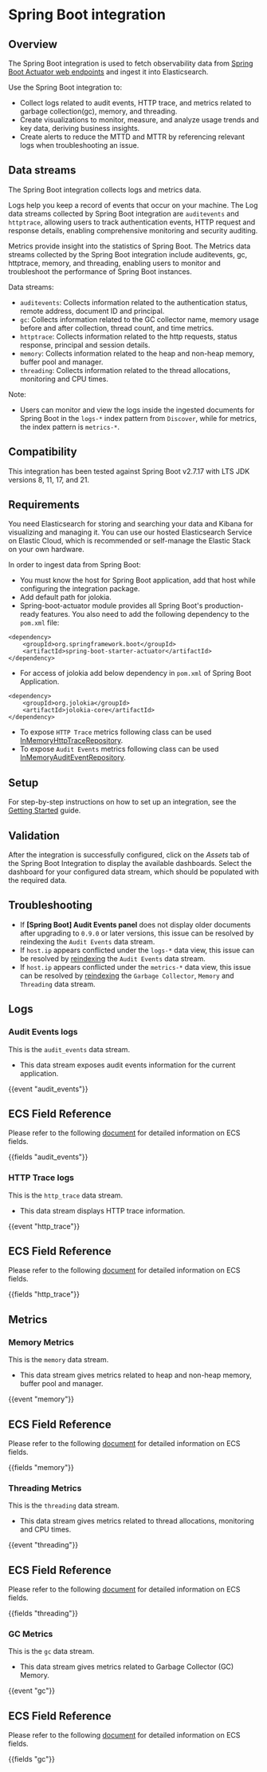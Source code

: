 # Spring Boot integration

## Overview

The Spring Boot integration is used to fetch observability data from [Spring Boot Actuator web endpoints](https://docs.spring.io/spring-boot/docs/2.6.3/actuator-api/htmlsingle/) and ingest it into Elasticsearch.

Use the Spring Boot integration to:

- Collect logs related to audit events, HTTP trace, and metrics related to garbage collection(gc), memory, and threading.
- Create visualizations to monitor, measure, and analyze usage trends and key data, deriving business insights.
- Create alerts to reduce the MTTD and MTTR by referencing relevant logs when troubleshooting an issue.

## Data streams

The Spring Boot integration collects logs and metrics data.

Logs help you keep a record of events that occur on your machine. The Log data streams collected by Spring Boot integration are `auditevents` and `httptrace`, allowing users to track authentication events, HTTP request and response details, enabling comprehensive monitoring and security auditing.

Metrics provide insight into the statistics of Spring Boot. The Metrics data streams collected by the Spring Boot integration include auditevents, gc, httptrace, memory, and threading, enabling users to monitor and troubleshoot the performance of Spring Boot instances.

Data streams:
- `auditevents`: Collects information related to the authentication status, remote address, document ID and principal.
- `gc`: Collects information related to the GC collector name, memory usage before and after collection, thread count, and time metrics.
- `httptrace`: Collects information related to the http requests, status response, principal and session details.
- `memory`: Collects information related to the heap and non-heap memory, buffer pool and manager.
- `threading`: Collects information related to the thread allocations, monitoring and CPU times.

Note:
- Users can monitor and view the logs inside the ingested documents for Spring Boot in the `logs-*` index pattern from `Discover`, while for metrics, the index pattern is `metrics-*`.

## Compatibility

This integration has been tested against Spring Boot v2.7.17 with LTS JDK versions 8, 11, 17, and 21.

## Requirements

You need Elasticsearch for storing and searching your data and Kibana for visualizing and managing it. You can use our hosted Elasticsearch Service on Elastic Cloud, which is recommended or self-manage the Elastic Stack on your own hardware.

In order to ingest data from Spring Boot:
- You must know the host for Spring Boot application, add that host while configuring the integration package.
- Add default path for jolokia.
- Spring-boot-actuator module provides all Spring Boot's production-ready features. You also need to add the following dependency to the `pom.xml` file:
```
<dependency>
    <groupId>org.springframework.boot</groupId>
    <artifactId>spring-boot-starter-actuator</artifactId>
</dependency>
```
- For access of jolokia add below dependency in `pom.xml` of Spring Boot Application.
```
<dependency>
    <groupId>org.jolokia</groupId>
    <artifactId>jolokia-core</artifactId>
</dependency>
```
- To expose `HTTP Trace` metrics following class can be used [InMemoryHttpTraceRepository](https://docs.spring.io/spring-boot/docs/2.0.6.RELEASE/api/org/springframework/boot/actuate/trace/http/InMemoryHttpTraceRepository.html).
- To expose `Audit Events` metrics following class can be used [InMemoryAuditEventRepository](https://docs.spring.io/spring-boot/docs/current/api/org/springframework/boot/actuate/audit/InMemoryAuditEventRepository.html).

## Setup

For step-by-step instructions on how to set up an integration, see the [Getting Started](https://www.elastic.co/guide/en/welcome-to-elastic/current/getting-started-observability.html) guide.

## Validation

After the integration is successfully configured, click on the *Assets* tab of the Spring Boot Integration to display the available dashboards. Select the dashboard for your configured data stream, which should be populated with the required data.

## Troubleshooting

- If **[Spring Boot] Audit Events panel** does not display older documents after upgrading to ``0.9.0`` or later versions, this issue can be resolved by reindexing the ``Audit Events`` data stream.
- If `host.ip` appears conflicted under the ``logs-*`` data view, this issue can be resolved by [reindexing](https://www.elastic.co/guide/en/elasticsearch/reference/current/use-a-data-stream.html#reindex-with-a-data-stream) the ``Audit Events`` data stream. 
- If `host.ip` appears conflicted under the ``metrics-*`` data view, this issue can be resolved by [reindexing](https://www.elastic.co/guide/en/elasticsearch/reference/current/use-a-data-stream.html#reindex-with-a-data-stream) the ``Garbage Collector``, ``Memory`` and ``Threading`` data stream.

## Logs

### Audit Events logs

This is the `audit_events` data stream.

- This data stream exposes audit events information for the current application.

{{event "audit_events"}}

## ECS Field Reference

Please refer to the following [document](https://www.elastic.co/guide/en/ecs/current/ecs-field-reference.html) for detailed information on ECS fields.

{{fields "audit_events"}}

### HTTP Trace logs

This is the `http_trace` data stream.

- This data stream displays HTTP trace information.

{{event "http_trace"}}

## ECS Field Reference

Please refer to the following [document](https://www.elastic.co/guide/en/ecs/current/ecs-field-reference.html) for detailed information on ECS fields.

{{fields "http_trace"}}

## Metrics

### Memory Metrics

This is the `memory` data stream.

- This data stream gives metrics related to heap and non-heap memory, buffer pool and manager.

{{event "memory"}}

## ECS Field Reference

Please refer to the following [document](https://www.elastic.co/guide/en/ecs/current/ecs-field-reference.html) for detailed information on ECS fields.

{{fields "memory"}}

### Threading Metrics

This is the `threading` data stream.

- This data stream gives metrics related to thread allocations, monitoring and CPU times.

{{event "threading"}}

## ECS Field Reference

Please refer to the following [document](https://www.elastic.co/guide/en/ecs/current/ecs-field-reference.html) for detailed information on ECS fields.

{{fields "threading"}}

### GC Metrics

This is the `gc` data stream.

- This data stream gives metrics related to Garbage Collector (GC) Memory.

{{event "gc"}}

## ECS Field Reference

Please refer to the following [document](https://www.elastic.co/guide/en/ecs/current/ecs-field-reference.html) for detailed information on ECS fields.

{{fields "gc"}}
